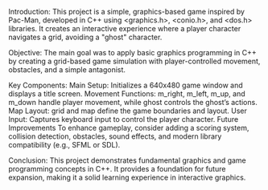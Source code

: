 Introduction:
This project is a simple, graphics-based game inspired by Pac-Man, developed in C++ using <graphics.h>, <conio.h>, and <dos.h> libraries. It creates an interactive experience where a player character navigates a grid, avoiding a "ghost" character.

Objective:
The main goal was to apply basic graphics programming in C++ by creating a grid-based game simulation with player-controlled movement, obstacles, and a simple antagonist.

Key Components:
Main Setup: Initializes a 640x480 game window and displays a title screen.
Movement Functions: m_right, m_left, m_up, and m_down handle player movement, while ghost controls the ghost’s actions.
Map Layout: grid and map define the game boundaries and layout.
User Input: Captures keyboard input to control the player character.
Future Improvements
To enhance gameplay, consider adding a scoring system, collision detection, obstacles, sound effects, and modern library compatibility (e.g., SFML or SDL).

Conclusion:
This project demonstrates fundamental graphics and game programming concepts in C++. It provides a foundation for future expansion, making it a solid learning experience in interactive graphics.
